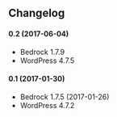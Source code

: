## Changelog

#### 0.2 (2017-06-04)
* Bedrock 1.7.9
* WordPress 4.7.5

#### 0.1 (2017-01-30)
* Bedrock 1.7.5 (2017-01-26)
* WordPress 4.7.2

